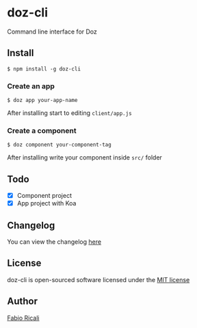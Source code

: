 # doz-cli
Command line interface for Doz

## Install
```
$ npm install -g doz-cli
```

### Create an app
```
$ doz app your-app-name
```

After installing start to editing `client/app.js`

### Create a component
```
$ doz component your-component-tag
```

After installing write your component inside `src/` folder

## Todo
 - [x] Component project
 - [x] App project with Koa

## Changelog
You can view the changelog <a target="_blank" href="https://github.com/dozjs/doz-cli/blob/master/CHANGELOG.md">here</a>

## License
doz-cli is open-sourced software licensed under the <a target="_blank" href="http://opensource.org/licenses/MIT">MIT license</a>

## Author
<a target="_blank" href="http://rica.li">Fabio Ricali</a>